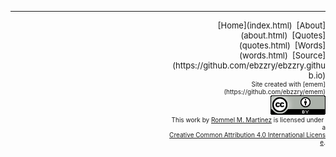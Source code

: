 
***
<div style="text-align: right; float: right; max-width: 18em;">
<div style="font-size: small;">
[Home](index.html)  [About](about.html)  [Quotes](quotes.html)  [Words](words.html)  [Source](https://github.com/ebzzry/ebzzry.github.io)
</div>
<div style="font-size: x-small">
Site created with [emem](https://github.com/ebzzry/emem)
</div>

<div style="font-size: x-small">
<a rel="license" href="http://creativecommons.org/licenses/by/4.0/"><img alt="Creative Commons License" style="border-width:0" src="images/cc4-88x31.png" /></a><br>
This work by <a xmlns:cc="http://creativecommons.org/ns#" href="https://ebzzry.github.io" property="cc:attributionName" rel="cc:attributionURL">Rommel M. Martinez</a> is licensed under a<br>
<a rel="license" href="http://creativecommons.org/licenses/by/4.0/">Creative Common Attribution 4.0 International License</a>.
</div>

</div>
